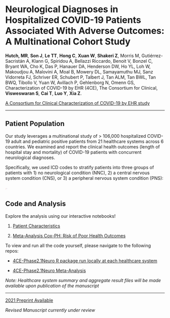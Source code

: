# **Neurological Diagnoses in Hospitalized COVID-19 Patients Associated With Adverse Outcomes: A Multinational Cohort Study**

**Hutch, MR**, **Son J**, **Le TT**, **Hong C**, **Xuan W**, **Shakeri Z**, Morris M, Gutiérrez-Sacristán A, Klann G, Spiridou A, Bellazzi Riccardo, Benoit V, Bonzel C, Bryant WA, Cho K, Das P, Hanauer DA, Henderson DW, Ho YL, Loh W, Makoudjou A, Malovini A, Moal B, Mowery DL, Samayamuthu MJ, Sanz Vidorreta FJ, Schriver ER, Schubert P, Talbert J, Tan ALM, Tan BWL, Tan BWQ, Tibollo V, Yuan W, Avillach P, Gehlenborg N, Omenn GS, Characterization of COVID-19 by EHR (4CE), The Consortium for Clinical, **Visweswaran S**, **Cai T**, **Luo Y**, **Xia Z**.

[A Consortium for Clinical Characterization of COVID-19 by EHR study](https://covidclinical.net/)

---

## **Patient Population**

Our study leverages a multinational study of > 106,000 hospitalized COVID-19 adult and pediatric positive patients from 21 healthcare systems across 6 countries. We examined and report the clinical health outcomes (length of hospital stay and mortality) of COVID-19 patients with concurrent neurological diagnoses.

Specifically, we used ICD codes to stratify patients into three groups of patients with 1) no neurological condition (NNC), 2) a central nervous system condition (CNS), or 3) a peripheral nervous system condition (PNS):


<img src="https://github.com/covidclinical/Phase2.1NeuroAnalysis/blob/master/docs/assets/neuro-stratification.png" width="7">



## **Code and Analysis**

Explore the analysis using our interactive notebooks!

1. [Patient Characteristics](Patient-Characteristics.html)

2. [Meta-Analysis Cox-PH: Risk of Poor Health Outcomes](Meta-Analysis-Cox-PH.html)


To view and run all the code yourself, please navigate to the following repos:

* [4CE-Phase2.1Neuro R package run locally at each healthcare system](https://github.com/covidclinical/Phase2.1NeuroRPackage)

* [4CE-Phase2.1Neuro Meta-Analysis](https://github.com/covidclinical/Phase2.1NeuroAnalysis)

*Note: Healthcare system summary and aggregate result files will be made available upon publication of the manuscript*

---

[2021 Preprint Available](https://papers.ssrn.com/sol3/papers.cfm?abstract_id=4057133)

*Revised Manuscript currently under review*
